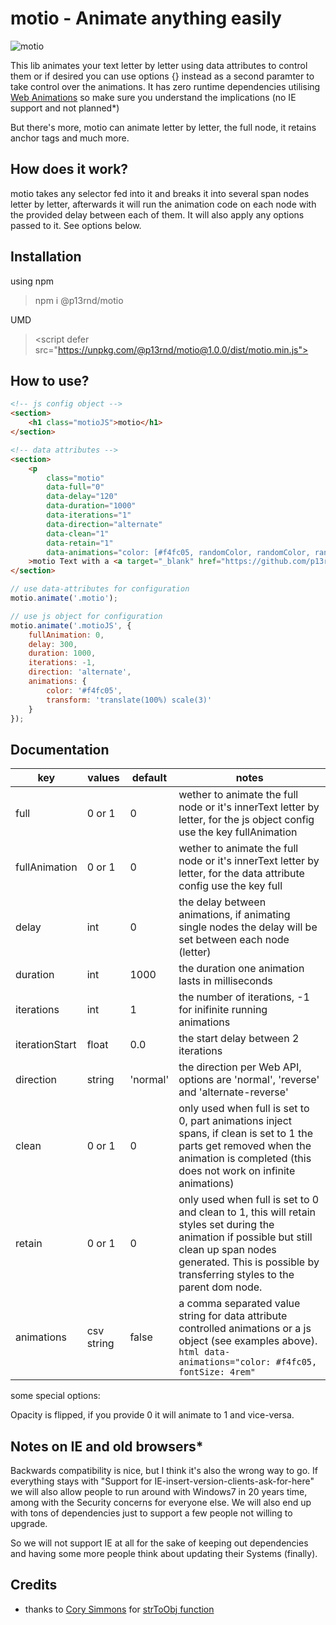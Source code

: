 # motio - Animate anything easily

![motio](https://github.com/p13rnd/motio/blob/master/motio.gif)

This lib animates your text letter by letter using data attributes to control them or if desired you can use options {} instead as a second paramter to take control over the animations. It has zero runtime dependencies utilising [Web Animations](https://developer.mozilla.org/en-US/docs/Web/API/Element/animate) so make sure you understand the implications (no IE support and not planned*)

But there's more, motio can animate letter by letter, the full node, it retains anchor tags and much more.

## How does it work?

motio takes any selector fed into it and breaks it into several span nodes letter by letter, afterwards it will run the animation code on each node with the provided delay between each of them. It will also apply any options passed to it. See options below.

## Installation

using npm
> npm i @p13rnd/motio  

UMD
> \<script defer src="https://unpkg.com/@p13rnd/motio@1.0.0/dist/motio.min.js"></script>

## How to use?

```html
<!-- js config object -->
<section>
    <h1	class="motioJS">motio</h1>
</section>

<!-- data attributes -->
<section>
    <p
        class="motio"
        data-full="0"
        data-delay="120"
        data-duration="1000"
        data-iterations="1"
        data-direction="alternate"
        data-clean="1"
        data-retain="1"
        data-animations="color: [#f4fc05, randomColor, randomColor, randomColor, randomColor, randomColor, randomColor] | transform: [translateX(10%), translateY(20%), rotate(360deg), scale(0.75)]"
    >motio Text with a <a target="_blank" href="https://github.com/p13rnd/motio">Link</a>.</p>
</section>
```

```js
// use data-attributes for configuration
motio.animate('.motio');

// use js object for configuration
motio.animate('.motioJS', {
    fullAnimation: 0,
    delay: 300,
    duration: 1000,
    iterations: -1,
    direction: 'alternate',
    animations: {
        color: '#f4fc05',
        transform: 'translate(100%) scale(3)'
    }
});
```

## Documentation

key | values | default | notes
--- | --- | --- | ---
full | 0 or 1 | 0 | wether to animate the full node or it's innerText letter by letter, for the js object config use the key fullAnimation
fullAnimation | 0 or 1 | 0 | wether to animate the full node or it's innerText letter by letter, for the data attribute config use the key full
delay | int | 0 | the delay between animations, if animating single nodes the delay will be set between each node (letter)
duration | int | 1000 | the duration one animation lasts in milliseconds
iterations | int | 1 | the number of iterations, -1 for inifinite running animations
iterationStart | float | 0.0 | the start delay between 2 iterations
direction | string | 'normal' | the direction per Web API, options are 'normal', 'reverse' and 'alternate-reverse'
clean | 0 or 1 | 0 | only used when full is set to 0, part animations inject spans, if clean is set to 1 the parts get removed when the animation is completed (this does not work on infinite animations)
retain | 0 or 1 | 0 | only used when full is set to 0 and clean to 1, this will retain styles set during the animation if possible but still clean up span nodes generated. This is possible by transferring styles to the parent dom node.
animations | csv string | false | a comma separated value string for data attribute controlled animations or a js object (see examples above). ```html data-animations="color: #f4fc05, fontSize: 4rem"```

some special options:

Opacity is flipped, if you provide 0 it will animate to 1 and vice-versa.

## Notes on IE and old browsers*

Backwards compatibility is nice, but I think it's also the wrong way to go. If everything stays with "Support for IE-insert-version-clients-ask-for-here" we will also allow people to run around with Windows7 in 20 years time, among with the Security concerns for everyone else. We will also end up with tons of dependencies just to support a few people not willing to upgrade. 

So we will not support IE at all for the sake of keeping out dependencies and having some more people think about updating their Systems (finally).

## Credits

- thanks to [Cory Simmons](https://github.com/corysimmons) for [strToObj function](https://stackoverflow.com/a/45384610/11775243)
